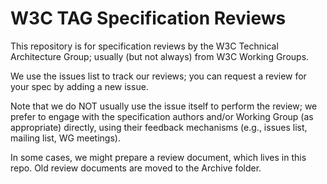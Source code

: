 # W3C TAG Specification Reviews

This repository is for specification reviews by the W3C Technical Architecture Group; usually (but not always) from W3C Working Groups.

We use the issues list to track our reviews; you can request a review for your spec by adding a new issue.

Note that we do NOT usually use the issue itself to perform the review; we prefer to engage with the specification authors and/or Working Group (as appropriate) directly, using their feedback mechanisms (e.g., issues list, mailing list, WG meetings). 

In some cases, we might prepare a review document, which lives in this repo. Old review documents are moved to the Archive folder.
